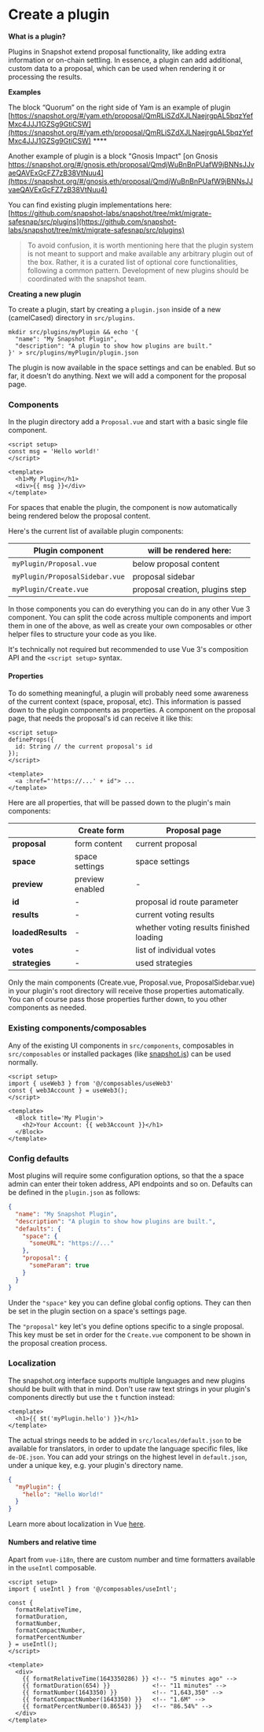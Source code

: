 # Create a plugin

**What is a plugin?**

Plugins in Snapshot extend proposal functionality, like adding extra information or on-chain settling. In essence, a plugin can add additional, custom data to a proposal, which can be used when rendering it or processing the results.

**Examples**

The block “Quorum” on the right side of Yam is an example of plugin [https://snapshot.org/#/yam.eth/proposal/QmRLiSZdXJLNaejrgpAL5bqzYefMxc4JJJ1GZSg9GtiCSW](https://snapshot.org/#/yam.eth/proposal/QmRLiSZdXJLNaejrgpAL5bqzYefMxc4JJJ1GZSg9GtiCSW) ****&#x20;

Another example of plugin is a block "Gnosis Impact" [on Gnosis https://snapshot.org/#/gnosis.eth/proposal/QmdjWuBnBnPUafW9jBNNsJJvaeQAVExGcFZ7zB38VtNuu4](https://snapshot.org/#/gnosis.eth/proposal/QmdjWuBnBnPUafW9jBNNsJJvaeQAVExGcFZ7zB38VtNuu4)

You can find existing plugin implementations here:\
[https://github.com/snapshot-labs/snapshot/tree/mkt/migrate-safesnap/src/plugins](https://github.com/snapshot-labs/snapshot/tree/mkt/migrate-safesnap/src/plugins)

> To avoid confusion, it is worth mentioning here that the plugin system is not meant to support and make available any arbitrary plugin out of the box. Rather, it is a curated list of optional core functionalities, following a common pattern. Development of new plugins should be coordinated with the snapshot team.

**Creating a new plugin**

To create a plugin, start by creating a `plugin.json` inside of a new (camelCased) directory in `src/plugins`.

```shell
mkdir src/plugins/myPlugin && echo '{
  "name": "My Snapshot Plugin",
  "description": "A plugin to show how plugins are built."
}' > src/plugins/myPlugin/plugin.json
```

The plugin is now available in the space settings and can be enabled. But so far, it doesn't do anything. Next we will add a component for the proposal page.

### Components

In the plugin directory add a `Proposal.vue` and start with a basic single file component.

```
<script setup>
const msg = 'Hello world!'
</script>

<template>
  <h1>My Plugin</h1>
  <div>{{ msg }}</div>
</template>
```

For spaces that enable the plugin, the component is now automatically being rendered below the proposal content.

Here's the current list of available plugin components:

| Plugin component               | will be rendered here:          |
| ------------------------------ | ------------------------------- |
| `myPlugin/Proposal.vue`        | below proposal content          |
| `myPlugin/ProposalSidebar.vue` | proposal sidebar                |
| `myPlugin/Create.vue`          | proposal creation, plugins step |

In those components you can do everything you can do in any other Vue 3 component. You can split the code across multiple components and import them in one of the above, as well as create your own composables or other helper files to structure your code as you like.

It's technically not required but recommended to use Vue 3's composition API and the `<script setup>` syntax.

#### Properties

To do something meaningful, a plugin will probably need some awareness of the current context (space, proposal, etc). This information is passed down to the plugin components as properties. A component on the proposal page, that needs the proposal's id can receive it like this:

```
<script setup>
defineProps({
  id: String // the current proposal's id
});
</script>

<template>
  <a :href="'https://...' + id"> ...
</template>
```

Here are all properties, that will be passed down to the plugin's main components:

|                   | Create form     | Proposal page                           |
| ----------------- | --------------- | --------------------------------------- |
| **proposal**      | form content    | current proposal                        |
| **space**         | space settings  | space settings                          |
| **preview**       | preview enabled | -                                       |
| **id**            | -               | proposal id route parameter             |
| **results**       | -               | current voting results                  |
| **loadedResults** | -               | whether voting results finished loading |
| **votes**         | -               | list of individual votes                |
| **strategies**    | -               | used strategies                         |

Only the main components (Create.vue, Proposal.vue, ProposalSidebar.vue) in your plugin's root directory will receive those properties automatically. You can of course pass those properties further down, to you other components as needed.

### Existing components/composables

Any of the existing UI components in `src/components`, composables in `src/composables` or installed packages (like [snapshot.js](https://docs.snapshot.org/snapshot.js)) can be used normally.

```
<script setup>
import { useWeb3 } from '@/composables/useWeb3'
const { web3Account } = useWeb3();
</script>

<template>
  <Block title='My Plugin'>
    <h2>Your Account: {{ web3Account }}</h1>
  </Block>
</template>
```

### Config defaults

Most plugins will require some configuration options, so that the a space admin can enter their token address, API endpoints and so on. Defaults can be defined in the `plugin.json` as follows:

```json
{
  "name": "My Snapshot Plugin",
  "description": "A plugin to show how plugins are built.",
  "defaults": {
    "space": {
      "someURL": "https://..."
    },
    "proposal": {
      "someParam": true
    }
  }
}
```

Under the `"space"` key you can define global config options. They can then be set in the plugin section on a space's settings page.

The `"proposal"` key let's you define options specific to a single proposal. This key must be set in order for the `Create.vue` component to be shown in the proposal creation process.

### Localization

The snapshot.org interface supports multiple languages and new plugins should be built with that in mind. Don't use raw text strings in your plugin's components directly but use the `t` function instead:

```
<template>
  <h1>{{ $t('myPlugin.hello') }}</h1>
</template>
```

The actual strings needs to be added in `src/locales/default.json` to be available for translators, in order to update the language specific files, like `de-DE.json`. You can add your strings on the highest level in `default.json`, under a unique key, e.g. your plugin's directory name.

```json
{
  "myPlugin": {
    "hello": "Hello World!"
  }
}
```

Learn more about localization in Vue [here](https://vue-i18n.intlify.dev/).

#### Numbers and relative time

Apart from `vue-i18n`, there are custom number and time formatters available in the `useIntl` composable.

```
<script setup>
import { useIntl } from '@/composables/useIntl';

const {
  formatRelativeTime,
  formatDuration,
  formatNumber,
  formatCompactNumber,
  formatPercentNumber
} = useIntl();
</script>

<template>
  <div>
    {{ formatRelativeTime(1643350286) }} <!-- "5 minutes ago" -->
    {{ formatDuration(654) }}            <!-- "11 minutes" --> 
    {{ formatNumber(1643350) }}          <!-- "1,643,350" -->
    {{ formatCompactNumber(1643350) }}   <!-- "1.6M" -->
    {{ formatPercentNumber(0.86543) }}   <!-- "86.54%" -->
  </div>
</template>
```
